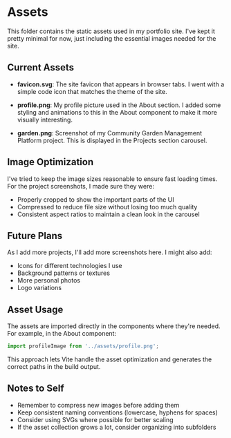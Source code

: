 # Assets

This folder contains the static assets used in my portfolio site. I've kept it pretty minimal for now, just including the essential images needed for the site.

## Current Assets

- **favicon.svg**: The site favicon that appears in browser tabs. I went with a simple code icon that matches the theme of the site.

- **profile.png**: My profile picture used in the About section. I added some styling and animations to this in the About component to make it more visually interesting.

- **garden.png**: Screenshot of my Community Garden Management Platform project. This is displayed in the Projects section carousel.

## Image Optimization

I've tried to keep the image sizes reasonable to ensure fast loading times. For the project screenshots, I made sure they were:
- Properly cropped to show the important parts of the UI
- Compressed to reduce file size without losing too much quality
- Consistent aspect ratios to maintain a clean look in the carousel

## Future Plans

As I add more projects, I'll add more screenshots here. I might also add:
- Icons for different technologies I use
- Background patterns or textures
- More personal photos
- Logo variations

## Asset Usage

The assets are imported directly in the components where they're needed. For example, in the About component:

```typescript
import profileImage from '../assets/profile.png';
```

This approach lets Vite handle the asset optimization and generates the correct paths in the build output.

## Notes to Self

- Remember to compress new images before adding them
- Keep consistent naming conventions (lowercase, hyphens for spaces)
- Consider using SVGs where possible for better scaling
- If the asset collection grows a lot, consider organizing into subfolders
